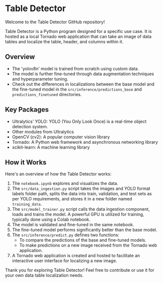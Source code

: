# Table Detector

Welcome to the Table Detector GitHub repository!

Table Detector is a Python program designed for a specific use case. It is hosted as a local Tornado web application that can take an image of data tables and localize the table, header, and columns within it.

## Overview

- The 'yolov8n' model is trained from scratch using custom data.
- The model is further fine-tuned through data augmentation techniques and hyperparameter tuning.
- Check out the differences in localizations between the base model and the fine-tuned model in the `src/inference/predictions_base` and `predictions_finetuned` directories.

## Key Packages

- Ultralytics' YOLO: YOLO (You Only Look Once) is a real-time object detection system.
- Other modules from Ultralytics
- OpenCV (cv2): A popular computer vision library
- Tornado: A Python web framework and asynchronous networking library
- scikit-learn: A machine learning library

## How it Works

Here's an overview of how the Table Detector works:

1. The `notebook.ipynb` explores and visualizes the data.
2. The `src/data_ingestion.py` script takes the images and YOLO format labels folder path, splits the data into train, validation, and test sets as per YOLO requirements, and stores it in a new folder named `training_data`.
3. The `src/model_trainer.py` script calls the data ingestion component, loads and trains the model. A powerful GPU is utilized for training, typically done using a Colab notebook.
4. The model is validated and fine-tuned in the same notebook.
5. The fine-tuned model performs significantly better than the base model.
6. The `src/inference/predict.py` defines two functions:
   - To compare the predictions of the base and fine-tuned models.
   - To make predictions on a new image received from the Tornado web application.
7. A Tornado web application is created and hosted to facilitate an interactive user interface for localizing a new image.

Thank you for exploring Table Detector! Feel free to contribute or use it for your own data table localization needs.

